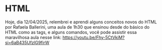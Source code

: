 # HTML
Hoje, dia 12/04/2025, relembrei e aprendi alguns conceitos novos do HTML por Rafaela Ballerini, uma aula de 1h30 que ensinou desde do básico do HTML como as tags, e alguns comandos, você pode assistir essa maravilhosa aula nesse link: https://youtu.be/Fhy-5CtVkiM?si=6aB435UfzlG9firW
